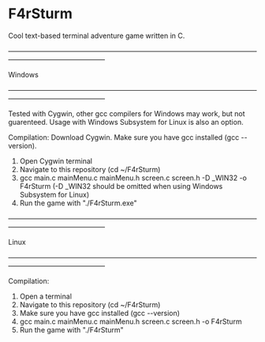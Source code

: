 # F4rSturm

Cool text-based terminal adventure game written in C.

—————————————————————————————————————————————————— 

 Windows
 
—————————————————————————————————————————————————— 

Tested with Cygwin, other gcc compilers for Windows may work, but not guarenteed. 
Usage with Windows Subsystem for Linux is also an option.

Compilation:
Download Cygwin.
Make sure you have gcc installed (gcc --version).
1. Open Cygwin terminal
2. Navigate to this repository (cd ~/F4rSturm)
3. gcc main.c mainMenu.c mainMenu.h screen.c screen.h -D _WIN32 -o F4rSturm (-D _WIN32 should be omitted when using Windows Subsystem for Linux)
4. Run the game with "./F4rSturm.exe"

——————————————————————————————————————————————————

 Linux
 
——————————————————————————————————————————————————

Compilation:
1. Open a terminal
2. Navigate to this repository (cd ~/F4rSturm)
3. Make sure you have gcc installed (gcc --version)
4. gcc main.c mainMenu.c mainMenu.h screen.c screen.h -o F4rSturm
5. Run the game with "./F4rSturm"
